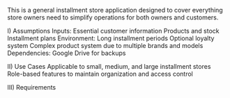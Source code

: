This is a general installment store application designed to cover everything store owners need to simplify operations for both owners and customers.

I) Assumptions
Inputs:
  Essential customer information
  Products and stock
  Installment plans
Environment:
  Long installment periods
  Optional loyalty system
  Complex product system due to multiple brands and models
Dependencies:
  Google Drive for backups

II) Use Cases
  Applicable to small, medium, and large installment stores
  Role-based features to maintain organization and access control

III) Requirements
